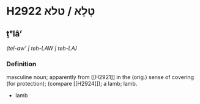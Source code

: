# H2922 טְלָא / טלא

## ṭᵉlâʼ

_(tel-aw' | teh-LAW | teh-LA)_

### Definition

masculine noun; apparently from [[H2921]] in the (orig.) sense of covering (for protection); (compare [[H2924]]); a lamb; lamb.

- lamb
